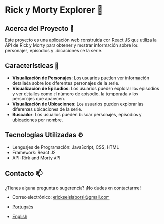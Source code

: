 # Rick y Morty Explorer 👋

## Acerca del Proyecto 🚀

Este proyecto es una aplicación web construida con React JS que utiliza la API de Rick y Morty para obtener y mostrar información sobre los personajes, episodios y ubicaciones de la serie.

## Características 🌟

- **Visualización de Personajes**: Los usuarios pueden ver información detallada sobre los diferentes personajes de la serie.
- **Visualización de Episodios**: Los usuarios pueden explorar los episodios y ver detalles como el número de episodio, la temporada y los personajes que aparecen.
- **Visualización de Ubicaciones**: Los usuarios pueden explorar las diferentes ubicaciones de la serie.
- **Buscador**: Los usuarios pueden buscar personajes, episodios y ubicaciones por nombre.

## Tecnologías Utilizadas ⚙️

- Lenguajes de Programación: JavaScript, CSS, HTML
- Framework: React JS
- API: Rick and Morty API

## Contacto 📫

¿Tienes alguna pregunta o sugerencia? ¡No dudes en contactarme!

- Correo electrónico: erickseislaboral@gmail.com

- [Portugués](https://github.com/erickseis/Rick-and-Morty/blob/main/README.pt.md "Portugués")
- [English](https://github.com/erickseis/Rick-and-Morty/blob/main/README.en.md "English")
